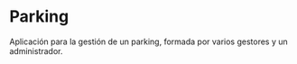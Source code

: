 # Parking
Aplicación para la gestión de un parking, formada por varios gestores y un administrador.
